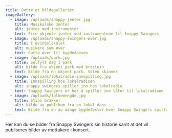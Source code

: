 ```yaml
---
title: Dette er bildegalleriet
imageGallery:
  - image: /uploads/snappy-jenter.jpg
    title: Musikalske Jenter
    alt: jenter med instrumenter
    text: Fire ukjente jenter med instrumentene til Snappy Swingers
  - image: /uploads/snappy-swingers-øver.jpg
    title: I øvingslokalet
    alt: musikere som øver
    text: Gutta øver til bygdedansen
  - image: /uploads/park.jpg
    title: Solfylt dag i park
    alt: bilde fra ukjent park med brostein
    text: Bilde fra en ukjent park. Solen skinner
  - image: /uploads/lokalradio-innspilling.jpg
    title: Innspilling hos lokalradioen
    alt: snappy swingers spiller inn hos lokalradio
    text: Snappy Swingers er her å spiller inn låter til lokalradioen
  - image: /uploads/folkemengde.jpg
    title: Stinn brakke!
    alt: bilde av publikum fra en lokal dans
    text: Bilde fra en av mange bygdefester hvor Snappy Swingers spilte opp til dans.
---
```

Her kan du se bilder fra Snappy Swingers sin historie samt at det vil publiseres bilder av mottakere i konsert.